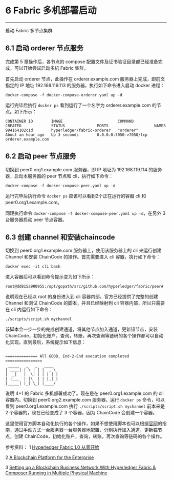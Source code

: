 ﻿# 6 Fabric 多机部署启动


---

启动 Fabric 多节点集群

## 6.1 启动 orderer 节点服务

完成第 5 章操作后，各节点的 compose 配置文件及证书验证目录都已经准备完成，可以开始尝试启动多机 Fabric 集群。

首先启动 orderer 节点，此操作在 orderer.example.com 服务器上完成，即前文指定的 IP 地址 192.168.119.113 的服务器，执行如下命令进入启动 docker 进程：

`docker-compose -f docker-compose-orderer.yaml up -d`

运行完毕后执行 `docker ps` 看到运行了一个名字为 orderer.example.com 的节点。如下所示：

```
CONTAINER ID        IMAGE                        COMMAND             CREATED             STATUS              PORTS                    NAMES
994164102c1d        hyperledger/fabric-orderer   "orderer"           About an hour ago   Up 3 seconds        0.0.0.0:7050->7050/tcp   orderer.example.com
```
## 6.2 启动 peer 节点服务

切换到 peer0.org1.example.com 服务器，即 IP 地址为 192.168.119.114 的服务器，启动本服务器的 peer 节点和 cli，执行如下命令：

`docker-compose -f docker-compose-peer.yaml up -d`

运行完毕后执行命令 `docker ps` 应该可以看到2个正在运行的容器 cli 和 peer0.org1.example.com。

同理执行命令 `docker-compose -f docker-compose-peer.yaml up -d`，在另外 3 台服务器启动 peer 节点容器。

## 6.3 创建 channel 和安装chaincode

切换到 peer0.org1.example.com 服务器上，使用该服务器上的 cli 来运行创建 Channel 和安装 ChainCode 的操作。首先需要进入 cli 容器，执行如下命令： 

`docker exec -it cli bash `

进入容器后可以看到命令提示变为如下所示： 

```
root@dd815a900955:/opt/gopath/src/github.com/hyperledger/fabric/peer#
```

说明现在已经以 root 的身份进入到 cli 容器内部。官方已经提供了完整的创建 Channel 和测试 ChainCode 的脚本，并且已经映射到 cli 容器内部，所以只需要在 cli 内运行如下命令： 

`./scripts/script.sh mychannel`

该脚本会一步一步的完成创建通道，将其他节点加入通道，更新锚节点，安装 ChainCode，初始化账户，查询，转账，再次查询等链码的各个操作都可以自动化实现。直到最后，系统提示如下信息：

```

============== All GOOD, End-2-End execution completed ================
 _____   _   _   ____
| ____| | \ | | |  _ \
|  _|   |  \| | | | | |
| |___  | |\  | | |_| |
|_____| |_| \_| |____/
```

说明 4+1 的 Fabric 多机部署成功了。现在是在 peer0.org1.example.com 的 cli 容器内，切换到 peer0.org2.example.com 服务器，运行 `docker ps` 命令，可以看到 peer0.org1.example.com 执行 `./scripts/script.sh mychannel` 前本来是 2 个容器的，现在已经变成了 3 个容器，因为 ChainCode 会创建一个容器。

这里使用官方脚本自动化执行的各个操作，如果不想使用脚本也可以根据[官网](http://hyperledger-fabric.readthedocs.io/en/latest/build_network.html)的指南，通过手动方式一台服务器一台服务器地配置，分别执行加入通道，更新锚节点，创建 ChainCode，初始化账户，查询，转账，再次查询等链码的各个操作。

参考资料：
1 [Hyperledger Fabric 1.0 从零开始](http://www.cnblogs.com/aberic/p/7527831.html)

2 [A Blockchain Platform for the Enterprise](http://hyperledger-fabric.readthedocs.io/en/release-1.2/whatis.html)

3 [Setting up a Blockchain Business Network With Hyperledger Fabric & Composer Running in Multiple Physical Machine](https://www.skcript.com/svr/setting-up-a-blockchain-business-network-with-hyperledger-fabric-and-composer-running-in-multiple-physical-machine/)
